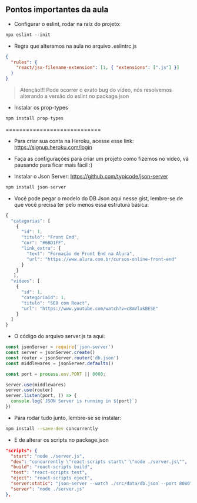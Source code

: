 ## Pontos importantes da aula


- Configurar o eslint, rodar na raíz do projeto:

```js
npx eslint --init
```

- Regra que alteramos na aula no arquivo .eslintrc.js

```json
{
  "rules": {
    "react/jsx-filename-extension": [1, { "extensions": [".js"] }]
  }
}
```

> Atenção!!! Pode ocorrer o exato bug do vídeo, nós resolvemos alterando a versão do eslint no package.json

- Instalar os prop-types
```js
npm install prop-types
````

============================

- Para criar sua conta na Heroku, acesse esse link: https://signup.heroku.com/login

- Faça as configurações para criar um projeto como fizemos no vídeo, vá pausando para ficar mais fácil :)

- Instalar o Json Server: https://github.com/typicode/json-server

```js
npm install json-server
````

- Você pode pegar o modelo do DB Json aqui nesse gist, lembre-se de que você precisa ter pelo menos essa estrutura básica:

```js
{
  "categorias": [
    {
      "id": 1,
      "titulo": "Front End",
      "cor": "#6BD1FF",
      "link_extra": {
        "text": "Formação de Front End na Alura",
        "url": "https://www.alura.com.br/cursos-online-front-end"
      }
    }
   ],
  "videos": [
    {
      "id": 1,
      "categoriaId": 1,
      "titulo": "SEO com React",
      "url": "https://www.youtube.com/watch?v=c8mVlakBESE"
    }
  ]
}
```

- O código do arquivo server.js ta aqui:

```js
const jsonServer = require('json-server')
const server = jsonServer.create()
const router = jsonServer.router('db.json')
const middlewares = jsonServer.defaults()

const port = process.env.PORT || 8080;

server.use(middlewares)
server.use(router)
server.listen(port, () => {
  console.log(`JSON Server is running in ${port}`)
}) 
```

- Para rodar tudo junto, lembre-se se instalar:

```sh
npm install --save-dev concurrently
```

- E de alterar os scripts no package.json

```json
"scripts": {
  "start": "node ./server.js",
  "dev": "concurrently \"react-scripts start\" \"node ./server.js\"",
  "build": "react-scripts build",
  "test": "react-scripts test",
  "eject": "react-scripts eject",
  "server:static": "json-server --watch ./src/data/db.json --port 8080",
  "server": "node ./server.js"
},
```